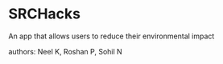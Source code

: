 # SRCHacks
An app that allows users to reduce their environmental impact

authors: Neel K, Roshan P, Sohil N
